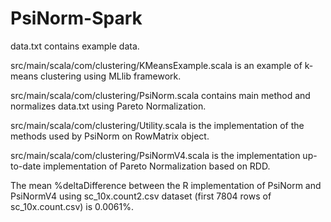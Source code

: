 # PsiNorm-Spark

data.txt contains example data.

src/main/scala/com/clustering/KMeansExample.scala is an example of k-means clustering using MLlib framework.

src/main/scala/com/clustering/PsiNorm.scala contains main method and normalizes data.txt using Pareto Normalization.

src/main/scala/com/clustering/Utility.scala is the implementation of the methods used by PsiNorm on RowMatrix object.

src/main/scala/com/clustering/PsiNormV4.scala is the implementation up-to-date implementation of Pareto Normalization based on RDD.

The mean %deltaDifference between the R implementation of PsiNorm and PsiNormV4 using sc_10x.count2.csv dataset (first 7804 rows of sc_10x.count.csv) is 0.0061%.
